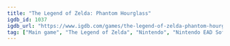 ```yaml
---
title: "The Legend of Zelda: Phantom Hourglass"
igdb_id: 1037
igdb_url: "https://www.igdb.com/games/the-legend-of-zelda-phantom-hourglass"
tag: ["Main game", "The Legend of Zelda", "Nintendo", "Nintendo EAD Software Development Group No.3", "Puzzle", "Role-playing (RPG)", "Adventure", "Single player", "Bird view / Isometric", "Action", "Fantasy"]
---
```

